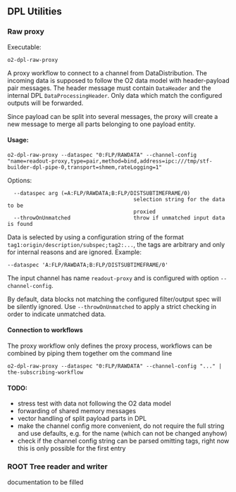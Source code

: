 ## DPL Utilities

### Raw proxy
Executable:
```
o2-dpl-raw-proxy
```

A proxy workflow to connect to a channel from DataDistribution. The incoming
data is supposed to follow the O2 data model with header-payload pair messages.
The header message must contain `DataHeader` and the internal DPL `DataProcessingHeader`.
Only data which match the configured outputs will be forwarded.

Since payload can be split into several messages, the proxy will create a new
message to merge all parts belonging to one payload entity.

#### Usage:
```
o2-dpl-raw-proxy --dataspec "0:FLP/RAWDATA" --channel-config "name=readout-proxy,type=pair,method=bind,address=ipc:///tmp/stf-builder-dpl-pipe-0,transport=shmem,rateLogging=1"
```

Options:
```
  --dataspec arg (=A:FLP/RAWDATA;B:FLP/DISTSUBTIMEFRAME/0)
                                        selection string for the data to be 
                                        proxied
  --throwOnUnmatched                    throw if unmatched input data is found
```

Data is selected by using a configuration string of the format
`tag1:origin/description/subspec;tag2:...`, the tags are arbitrary and only
for internal reasons and are ignored.
Example:
```
--dataspec 'A:FLP/RAWDATA;B:FLP/DISTSUBTIMEFRAME/0'
```

The input channel has name `readout-proxy` and is configured with option `--channel-config`.

By default, data blocks not matching the configured filter/output spec will be silently
ignored. Use `--throwOnUnmatched` to apply a strict checking in order to indicate unmatched
data.

#### Connection to workflows
The proxy workflow only defines the proxy process, workflows can be combined by piping them
together om the command line
```
o2-dpl-raw-proxy --dataspec "0:FLP/RAWDATA" --channel-config "..." | the-subscribing-workflow
```

#### TODO:
- stress test with data not following the O2 data model
- forwarding of shared memory messages
- vector handling of split payload parts in DPL
- make the channel config more convenient, do not require the full string and use
  defaults, e.g. for the name (which can not be changed anyhow)
- check if the channel config string can be parsed omitting tags, right now this
  is only possible for the first entry

### ROOT Tree reader and writer
documentation to be filled
